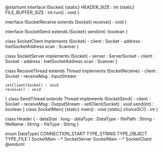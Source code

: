 @startuml
interface ISocket{
    {static} HEADER_SIZE : int
    {static} FILE_BUFFER_SIZE : int
    run() : void
}

interface ISocketReceive extends ISocket{
    receive() : void
}

interface ISocketSend extends ISocket{
	send(int) :boolean
}

class SocketClient implements ISocket{
    - client : Socket
    - address : InetSocketAddress
      scan : Scanner
}

class SocketServer implements ISocket{
    - server : ServerSocket
    - client : Socket
    - address : InetSocketAddress
      scan : Scanner
}

class ReceiveThread extends Thread implements ISocketReceive{
    - client : Socket
    - receiveMsg : InputStream
    
    setClient(Socket) : void
    receive() : void
}
class SendThread extends Thread implements ISocketSend{
    - client : Socket
    - receiveMsg : OutputStream
    - 
    setClient(Socket) : void
    send(int) : boolean
}
class SocketMain{
    {static} main() : void
    {static} choiceSC() : int
}

class Header {
    - dataSize : long
    - dataType : DataType
    - filePath : String
    - fileName : String
    - fileType : Stirng
}

enum DataType{
    CONNECTION_START
    TYPE_STRING
    TYPE_OBJECT
    TYPE_FILE
}
SocketMain --* SocketServer
SocketMain --* SocketClient
@enduml

